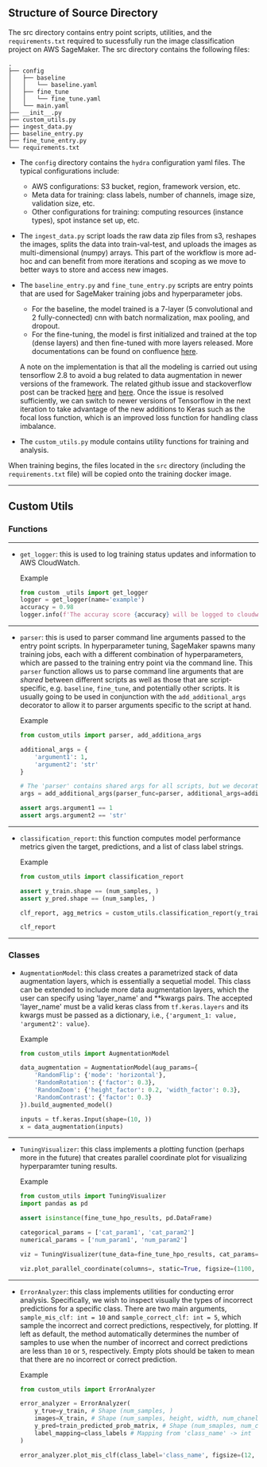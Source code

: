 ## Structure of Source Directory

The src directory contains entry point scripts, utilities, and the `requirements.txt` required to sucessfully run the image classification project on AWS SageMaker. The src directory contains the following files:

```
.
├── config
│   ├── baseline
│   │   └── baseline.yaml
│   ├── fine_tune
│   │   └── fine_tune.yaml
│   └── main.yaml
├── __init__.py
├── custom_utils.py
├── ingest_data.py
├── baseline_entry.py
├── fine_tune_entry.py
└── requirements.txt
```

* The `config` directory contains the `hydra` configuration yaml files. The typical configurations include:

    - AWS configurations: S3 bucket, region, framework version, etc.
    - Meta data for training: class labels, number of channels, image size, validation size, etc.
    - Other configurations for training: computing resources (instance types), spot instance set up, etc.
 
* The `ingest_data.py` script loads the raw data zip files from s3, reshapes the images, splits the data into train-val-test, and uploads the images as multi-dimensional (numpy) arrays. This part of the workflow is more ad-hoc and can benefit from more iterations and scoping as we move to better ways to store and access new images.

* The `baseline_entry.py` and `fine_tune_entry.py` scripts are entry points that are used for SageMaker training jobs and hyperparameter jobs.

    - For the baseline, the model trained is a 7-layer (5 convolutional and 2 fully-connected) cnn with batch normalization, max pooling,       and dropout.
    - For the fine-tuning, the model is first initialized and trained at the top (dense layers) and then fine-tuned with more layers released. More documentations can be found on confluence [here](https://hyperionpath.atlassian.net/wiki/spaces/ANALYTICS/pages/2680389640/Computer+Vision+Workflow+on+AWS+SageMaker).
 
    A note on the implementation is that all the modeling is carried out using tensorflow 2.8 to avoid a bug related to data augmentation in newer versions of the framework. The related github issue and stackoverflow post can be tracked [here](https://github.com/keras-team/keras-cv/issues/581) and [here](https://stackoverflow.com/questions/73304934/tensorflow-data-augmentation-gives-a-warning-using-a-while-loop-for-converting). Once the issue is resolved sufficiently, we can switch to newer versions of Tensorflow in the next iteration to take advantage of the new additions to Keras such as the focal loss function, which is an improved loss function for handling class imbalance.

* The `custom_utils.py` module contains utility functions for training and analysis.

When training begins, the files located in the `src` directory (including the `requirements.txt` file) will be copied onto the training docker image.

---

## Custom Utils

### Functions

---

*  `get_logger`: this is used to log training status updates and information to AWS CloudWatch.

    Example

    ```python
    from custom _utils import get_logger
    logger = get_logger(name='example')
    accuracy = 0.98
    logger.info(f'The accuray score {accuracy} will be logged to cloudwatch')
    ```

---

* `parser`: this is used to parser command line arguments passed to the entry point scripts. In hyperparameter tuning, SageMaker spawns many training jobs, each with a different combination of hyperparameters, which are passed to the training entry point via the command line. This `parser` function allows us to parse command line arguments that are *shared* between different scripts as well as those that are script-specific, e.g. `baseline`, `fine_tune`, and potentially other scripts. It is usually going to be used in conjunction with the `add_additional_args` decorator to allow it to parser arguments specific to the script at hand.

    Example

    ```python
    from custom_utils import parser, add_additiona_args

    additional_args = {
        'argument1': 1,
        'argument2': 'str'
    }

    # The 'parser' contains shared args for all scripts, but we decorate it to allow for additional script-dependent args
    args = add_additional_args(parser_func=parser, additional_args=additional_args)()

    assert args.argument1 == 1
    assert args.argument2 == 'str'
    ```

---

* `classification_report`: this function computes model performance metrics given the target, predictions, and a list of class label strings.

    Example

    ```python
    from custom_utils import classification_report

    assert y_train.shape == (num_samples, )
    assert y_pred.shape == (num_samples, )

    clf_report, agg_metrics = custom_utils.classification_report(y_train, y_pred, labels=['class_1', 'class_2', 'class_4'])

    clf_report
    ```

---

### Classes

* `AugmentationModel`: this class creates a parametrized stack of data augmentation layers, which is essentially a sequetial model. This class can be extended to include more data augmentation layers, which the user can specify using 'layer_name' and **kwargs pairs. The accepted 'layer_name' must be a valid keras class from `tf.keras.layers` and its kwargs must be passed as a dictionary, i.e., `{'argument_1: value, 'argument2': value}`.

    Example

    ```python
    from custom_utils import AugmentationModel

    data_augmentation = AugmentationModel(aug_params={
        'RandomFlip': {'mode': 'horizontal'},
        'RandomRotation': {'factor': 0.3},
        'RandomZoom': {'height_factor': 0.2, 'width_factor': 0.3},
        'RandomContrast': {'factor': 0.3}
    }).build_augmented_model()

    inputs = tf.keras.Input(shape=(10, ))
    x = data_augmentation(inputs)
    ```

---

* `TuningVisualizer`: this class implements a plotting function (perhaps more in the future) that creates parallel coordinate plot for visualizing hyperparamter tuning results.

    Example

    ```python
    from custom_utils import TuningVisualizer
    import pandas as pd

    assert isinstance(fine_tune_hpo_results, pd.DataFrame)

    categorical_params = ['cat_param1', 'cat_param2']
    numerical_params = ['num_param1', 'num_param2']

    viz = TuningVisualizer(tune_data=fine_tune_hpo_results, cat_params=categorical_params, num_params=numerical_params)
    
    viz.plot_parallel_coordinate(columns=, static=True, figsize=(1100, 700))
    ```

---

* `ErrorAnalyzer`: this class implements utilities for conducting error analysis. Specifically, we wish to inspect visually the types of incorrect predictions for a specific class. There are two main arguments, `sample_mis_clf: int = 10` and `sample_correct_clf: int = 5`, which sample the incorrect and correct predictions, respectively, for plotting. If left as default, the method automatically determines the number of samples to use when the number of incorrect and correct predictions are less than `10` or `5`, respectively. Empty plots should be taken to mean that there are no incorrect or correct prediction.

    Example

    ```python
    from custom_utils import ErrorAnalyzer

    error_analyzer = ErrorAnalyzer(
        y_true=y_train, # Shape (num_samples, )
        images=X_train, # Shape (num_samples, height, width, num_chanels)
        y_pred=train_predicted_prob_matrix, # Shape (num_smaples, num_classes)
        label_mapping=class_labels # Mapping from 'class_name' -> int
    )

    error_analyzer.plot_mis_clf(class_label='class_name', figsize=(12, 10));
    ```